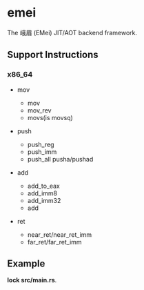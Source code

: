 # emei

The 峨眉 (EMei) JIT/AOT backend framework.

## Support Instructions

### x86_64

- mov
  - mov
  - mov_rev
  - movs(is movsq)
- push
  - push_reg
  - push_imm
  - push_all pusha/pushad

- add
  - add_to_eax
  - add_imm8
  - add_imm32
  - add

- ret
  - near_ret/near_ret_imm
  - far_ret/far_ret_imm

## Example

**lock src/main.rs**.
